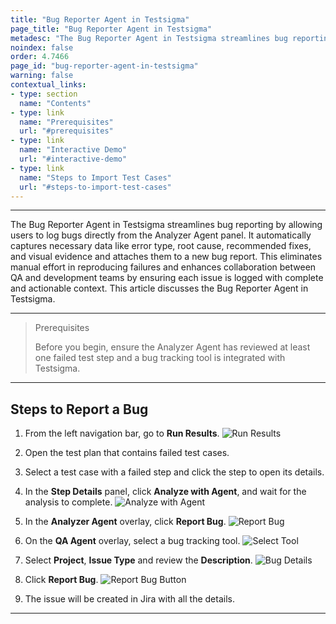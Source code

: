 ```yaml
---
title: "Bug Reporter Agent in Testsigma"
page_title: "Bug Reporter Agent in Testsigma"
metadesc: "The Bug Reporter Agent in Testsigma streamlines bug reporting by allowing users to log bugs directly from the Analyzer Agent panel | Learn about Bug Reporter in Testsigma"
noindex: false
order: 4.7466
page_id: "bug-reporter-agent-in-testsigma"
warning: false
contextual_links:
- type: section
  name: "Contents"
- type: link
  name: "Prerequisites"
  url: "#prerequisites"
- type: link
  name: "Interactive Demo"
  url: "#interactive-demo"
- type: link
  name: "Steps to Import Test Cases"
  url: "#steps-to-import-test-cases"
---
```


---

The Bug Reporter Agent in Testsigma streamlines bug reporting by allowing users to log bugs directly from the Analyzer Agent panel. It automatically captures necessary data like error type, root cause, recommended fixes, and visual evidence and attaches them to a new bug report. This eliminates manual effort in reproducing failures and enhances collaboration between QA and development teams by ensuring each issue is logged with complete and actionable context. This article discusses the Bug Reporter Agent in Testsigma. 

---

> <p id="prerequisites">Prerequisites</p>
> 
> Before you begin, ensure the Analyzer Agent has reviewed at least one failed test step and a bug tracking tool is integrated with Testsigma.

---

## **Steps to Report a Bug**

1. From the left navigation bar, go to **Run Results**.
   ![Run Results](https://s3.amazonaws.com/static-docs.testsigma.com/new_images/projects/Atto_Testsigma/Run_Results_Dashboard.png)

2. Open the test plan that contains failed test cases.

3. Select a test case with a failed step and click the step to open its details.

4. In the **Step Details** panel, click **Analyze with Agent**, and wait for the analysis to complete.
   ![Analyze with Agent](https://s3.amazonaws.com/static-docs.testsigma.com/new_images/projects/Atto_Testsigma/Analyze_Agent.png)

5. In the **Analyzer Agent** overlay, click **Report Bug**.
   ![Report Bug](https://s3.amazonaws.com/static-docs.testsigma.com/new_images/projects/Atto_Testsigma/ReportBug_Atto.png)

6. On the **QA Agent** overlay, select a bug tracking tool.
   ![Select Tool](https://s3.amazonaws.com/static-docs.testsigma.com/new_images/projects/Atto_Testsigma/QA_Agent_Tools.png)

7. Select **Project**, **Issue Type** and review the **Description**.
   ![Bug Details](https://s3.amazonaws.com/static-docs.testsigma.com/new_images/projects/Atto_Testsigma/Bug_Details.png)
   
8. Click **Report Bug**. 
   ![Report Bug Button](https://s3.amazonaws.com/static-docs.testsigma.com/new_images/projects/Atto_Testsigma/Report_Bug_From_Atto.png) 

9.  The issue will be created in Jira with all the details.

---


